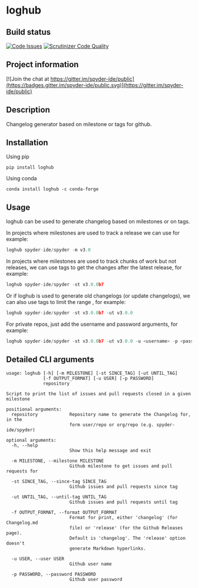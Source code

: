 # loghub

## Build status
[![Code Issues](https://www.quantifiedcode.com/api/v1/project/b5e47eec1e564a66a8c52c989880637b/badge.svg)](https://www.quantifiedcode.com/app/project/b5e47eec1e564a66a8c52c989880637b)
[![Scrutinizer Code Quality](https://scrutinizer-ci.com/g/spyder-ide/loghub/badges/quality-score.png?b=master)](https://scrutinizer-ci.com/g/spyder-ide/loghub/?branch=master)

## Project information
[![Join the chat at https://gitter.im/spyder-ide/public](https://badges.gitter.im/spyder-ide/public.svg)](https://gitter.im/spyder-ide/public)

## Description
Changelog generator based on milestone or tags for github.

## Installation

Using pip

`pip install loghub`

Using conda

`conda install loghub -c conda-forge`

## Usage

loghub can be used to generate changelog based on milestones or on tags.

In projects where milestones are used to track a release we can use for example:

```python
loghub spyder-ide/spyder -m v3.0
```

In projects where milestones are used to track chunks of work but not releases, we can use tags to get the changes after the latest release, for example:

```python
loghub spyder-ide/spyder -st v3.0.0b7
```

Or if loghub is used to generate old changelogs (or update changelogs), we can also use tags to limit the range , for example:

```python
loghub spyder-ide/spyder -st v3.0.0b7 -ut v3.0.0
```

For private repos, just add the username and password arguments, for example:

```python
loghub spyder-ide/spyder -st v3.0.0b7 -ut v3.0.0 -u <username> -p <password>
```

## Detailed CLI arguments

```text
usage: loghub [-h] [-m MILESTONE] [-st SINCE_TAG] [-ut UNTIL_TAG]
              [-f OUTPUT_FORMAT] [-u USER] [-p PASSWORD]
              repository

Script to print the list of issues and pull requests closed in a given
milestone

positional arguments:
  repository            Repository name to generate the Changelog for, in the
                        form user/repo or org/repo (e.g. spyder-ide/spyder)

optional arguments:
  -h, --help           
                        Show this help message and exit

  -m MILESTONE, --milestone MILESTONE
                        Github milestone to get issues and pull requests for

  -st SINCE_TAG, --since-tag SINCE_TAG
                        Github issues and pull requests since tag

  -ut UNTIL_TAG, --until-tag UNTIL_TAG
                        Github issues and pull requests until tag

  -f OUTPUT_FORMAT, --format OUTPUT_FORMAT
                        Format for print, either 'changelog' (for Changelog.md
                        file) or 'release' (for the Github Releases page).
                        Default is 'changelog'. The 'release' option doesn't
                        generate Markdown hyperlinks.

  -u USER, --user USER
                        Github user name

  -p PASSWORD, --password PASSWORD
                        Github user password
```
